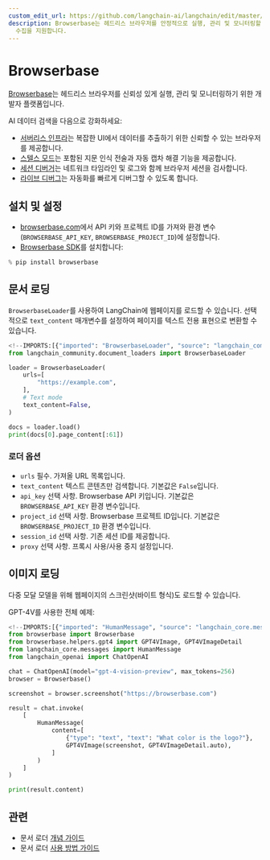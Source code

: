```yaml
---
custom_edit_url: https://github.com/langchain-ai/langchain/edit/master/docs/docs/integrations/document_loaders/browserbase.ipynb
description: Browserbase는 헤드리스 브라우저를 안정적으로 실행, 관리 및 모니터링할 수 있는 개발자 플랫폼입니다. AI 데이터
  수집을 지원합니다.
---
```


# Browserbase

[Browserbase](https://browserbase.com)는 헤드리스 브라우저를 신뢰성 있게 실행, 관리 및 모니터링하기 위한 개발자 플랫폼입니다.

AI 데이터 검색을 다음으로 강화하세요:
- [서버리스 인프라](https://docs.browserbase.com/under-the-hood)는 복잡한 UI에서 데이터를 추출하기 위한 신뢰할 수 있는 브라우저를 제공합니다.
- [스텔스 모드](https://docs.browserbase.com/features/stealth-mode)는 포함된 지문 인식 전술과 자동 캡차 해결 기능을 제공합니다.
- [세션 디버거](https://docs.browserbase.com/features/sessions)는 네트워크 타임라인 및 로그와 함께 브라우저 세션을 검사합니다.
- [라이브 디버그](https://docs.browserbase.com/guides/session-debug-connection/browser-remote-control)는 자동화를 빠르게 디버그할 수 있도록 합니다.

## 설치 및 설정

- [browserbase.com](https://browserbase.com)에서 API 키와 프로젝트 ID를 가져와 환경 변수(`BROWSERBASE_API_KEY`, `BROWSERBASE_PROJECT_ID`)에 설정합니다.
- [Browserbase SDK](http://github.com/browserbase/python-sdk)를 설치합니다:

```python
% pip install browserbase
```


## 문서 로딩

`BrowserbaseLoader`를 사용하여 LangChain에 웹페이지를 로드할 수 있습니다. 선택적으로 `text_content` 매개변수를 설정하여 페이지를 텍스트 전용 표현으로 변환할 수 있습니다.

```python
<!--IMPORTS:[{"imported": "BrowserbaseLoader", "source": "langchain_community.document_loaders", "docs": "https://api.python.langchain.com/en/latest/document_loaders/langchain_community.document_loaders.browserbase.BrowserbaseLoader.html", "title": "Browserbase"}]-->
from langchain_community.document_loaders import BrowserbaseLoader
```


```python
loader = BrowserbaseLoader(
    urls=[
        "https://example.com",
    ],
    # Text mode
    text_content=False,
)

docs = loader.load()
print(docs[0].page_content[:61])
```


### 로더 옵션

- `urls` 필수. 가져올 URL 목록입니다.
- `text_content` 텍스트 콘텐츠만 검색합니다. 기본값은 `False`입니다.
- `api_key` 선택 사항. Browserbase API 키입니다. 기본값은 `BROWSERBASE_API_KEY` 환경 변수입니다.
- `project_id` 선택 사항. Browserbase 프로젝트 ID입니다. 기본값은 `BROWSERBASE_PROJECT_ID` 환경 변수입니다.
- `session_id` 선택 사항. 기존 세션 ID를 제공합니다.
- `proxy` 선택 사항. 프록시 사용/사용 중지 설정입니다.

## 이미지 로딩

다중 모달 모델을 위해 웹페이지의 스크린샷(바이트 형식)도 로드할 수 있습니다.

GPT-4V를 사용한 전체 예제:

```python
<!--IMPORTS:[{"imported": "HumanMessage", "source": "langchain_core.messages", "docs": "https://api.python.langchain.com/en/latest/messages/langchain_core.messages.human.HumanMessage.html", "title": "Browserbase"}, {"imported": "ChatOpenAI", "source": "langchain_openai", "docs": "https://api.python.langchain.com/en/latest/chat_models/langchain_openai.chat_models.base.ChatOpenAI.html", "title": "Browserbase"}]-->
from browserbase import Browserbase
from browserbase.helpers.gpt4 import GPT4VImage, GPT4VImageDetail
from langchain_core.messages import HumanMessage
from langchain_openai import ChatOpenAI

chat = ChatOpenAI(model="gpt-4-vision-preview", max_tokens=256)
browser = Browserbase()

screenshot = browser.screenshot("https://browserbase.com")

result = chat.invoke(
    [
        HumanMessage(
            content=[
                {"type": "text", "text": "What color is the logo?"},
                GPT4VImage(screenshot, GPT4VImageDetail.auto),
            ]
        )
    ]
)

print(result.content)
```


## 관련

- 문서 로더 [개념 가이드](/docs/concepts/#document-loaders)
- 문서 로더 [사용 방법 가이드](/docs/how_to/#document-loaders)